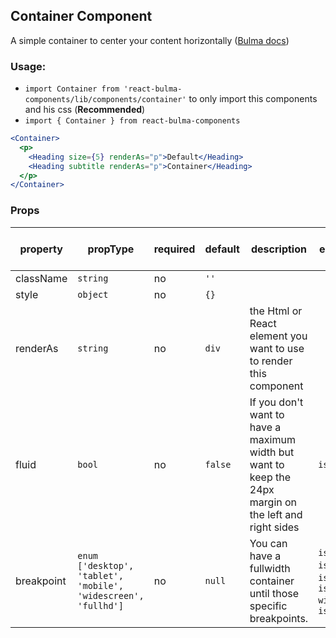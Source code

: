 ## Container Component

A simple container to center your content horizontally ([Bulma docs](https://bulma.io/documentation/layout/container/))


### Usage:

- `import Container from 'react-bulma-components/lib/components/container'` to only import this components and his css (**Recommended**)
- `import { Container } from react-bulma-components`

```jsx
<Container>
  <p>
    <Heading size={5} renderAs="p">Default</Heading>
    <Heading subtitle renderAs="p">Container</Heading>
  </p>
</Container>
```

### Props

|property|propType|required|default|description|Bulma equivalent class|
|--- |--- |--- |--- |--- |--- |
|className|`string`|no|`''`|||
|style|`object`|no|`{}`|||
|renderAs|`string`|no|`div`|the Html or React element you want to use to render this component||
|fluid|`bool`|no|`false`|If you don't want to have a maximum width but want to keep the 24px margin on the left and right sides|`is-fluid`|
|breakpoint|`enum ['desktop', 'tablet', 'mobile', 'widescreen', 'fullhd']`|no|`null`|You can have a fullwidth container until those specific breakpoints.|`is-desktop`, `is-tablet`, `is-mobile`, `is-widescreen`, `is-fullhd`|